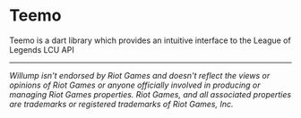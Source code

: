 # Teemo

Teemo is a dart library which provides an intuitive interface to the League of Legends LCU API

---
*Willump isn't endorsed by Riot Games and doesn't reflect the views or opinions of Riot Games or anyone officially involved in producing or managing Riot Games properties. Riot Games, and all associated properties are trademarks or registered trademarks of Riot Games, Inc.*
